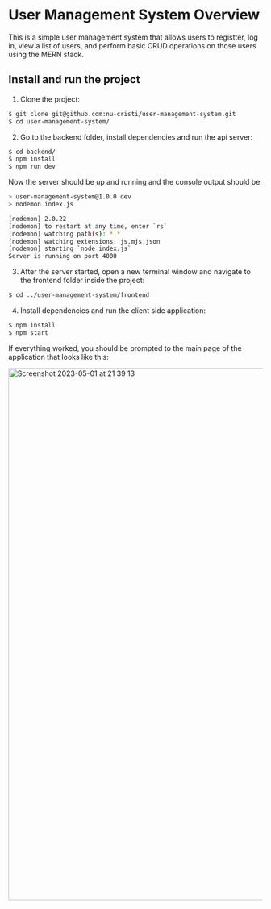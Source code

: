 # User Management System Overview

This is a simple user management system that allows users to registter, log in, view a list of users, and perform basic CRUD operations on those users using the MERN stack.


## Install and run the project

1. Clone the project:

```bash
$ git clone git@github.com:nu-cristi/user-management-system.git
$ cd user-management-system/
```

2. Go to the backend folder, install dependencies and run the api server:

```bash
$ cd backend/
$ npm install
$ npm run dev
```
Now the server should be up and running and the console output should be:

```bash
> user-management-system@1.0.0 dev
> nodemon index.js

[nodemon] 2.0.22
[nodemon] to restart at any time, enter `rs`
[nodemon] watching path(s): *.*
[nodemon] watching extensions: js,mjs,json
[nodemon] starting `node index.js`
Server is running on port 4000
```

3. After the server started, open a new terminal window and navigate to the frontend folder inside the project:

```bash
$ cd ../user-management-system/frontend
```

4. Install dependencies and run the client side application:

```bash
$ npm install
$ npm start
```
If everything worked, you should be prompted to the main page of the application that looks like this:

<img width="1056" alt="Screenshot 2023-05-01 at 21 39 13" src="https://user-images.githubusercontent.com/101981056/235509187-3820904b-c73d-4704-b0a2-53737c8fbc8f.png">
